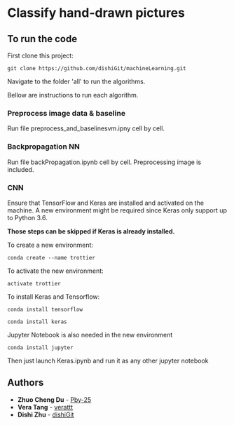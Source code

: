 # Classify hand-drawn pictures

## To run the code

First clone this project:

`git clone https://github.com/dishiGit/machineLearning.git`

Navigate to the folder 'all' to run the algorithms.

Bellow are instructions to run each algorithm.

### Preprocess image data & baseline
Run file preprocess_and_baselinesvm.ipny cell by cell.
### Backpropagation NN

Run file backPropagation.ipynb cell by cell.
Preprocessing image is included.

### CNN
Ensure that TensorFlow and Keras are installed and activated on the machine.
A new environment might be required since Keras only support up to Python 3.6.


**Those steps can be skipped if Keras is already installed.**

To create a new environment:

`conda create --name trottier`

To activate the new environment:

`activate trottier`

To install Keras and Tensorflow:

`conda install tensorflow`

`conda install keras`

Jupyter Notebook is also needed in the new environment

`conda install jupyter`

Then just launch Keras.ipynb and run it as any other jupyter notebook

## Authors

* **Zhuo Cheng Du** - [Pby-25](https://github.com/Pby-25)
* **Vera Tang** - [verattt](https://github.com/verattt)
* **Dishi Zhu** - [dishiGit](https://github.com/dishiGit)
